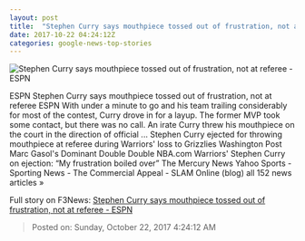 ```yaml
---
layout: post
title:  "Stephen Curry says mouthpiece tossed out of frustration, not at referee - ESPN"
date: 2017-10-22 04:24:12Z
categories: google-news-top-stories
---
```


![Stephen Curry says mouthpiece tossed out of frustration, not at referee - ESPN](http://a4.espncdn.com/combiner/i?img=%2Fphoto%2F2017%2F1021%2Fr277548_2_1296x729_16%2D9.jpg)

ESPN Stephen Curry says mouthpiece tossed out of frustration, not at referee ESPN With under a minute to go and his team trailing considerably for most of the contest, Curry drove in for a layup. The former MVP took some contact, but there was no call. An irate Curry threw his mouthpiece on the court in the direction of official ... Stephen Curry ejected for throwing mouthpiece at referee during Warriors' loss to Grizzlies Washington Post Marc Gasol's Dominant Double Double NBA.com Warriors' Stephen Curry on ejection: “My frustration boiled over” The Mercury News Yahoo Sports - Sporting News - The Commercial Appeal - SLAM Online (blog) all 152 news articles »


Full story on F3News: [Stephen Curry says mouthpiece tossed out of frustration, not at referee - ESPN](http://www.f3nws.com/n/cTZWUD)

> Posted on: Sunday, October 22, 2017 4:24:12 AM
